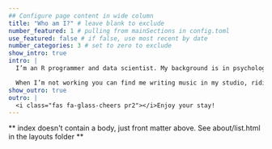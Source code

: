 ```yaml
---
## Configure page content in wide column
title: "Who am I?" # leave blank to exclude
number_featured: 1 # pulling from mainSections in config.toml
use_featured: false # if false, use most recent by date
number_categories: 3 # set to zero to exclude
show_intro: true
intro: |
  I’m an R programmer and data scientist. My background is in psychology research, where I’ve studied topics ranging from attitude formation, to decision-making, to individual differences in brain function. Studying how people think and act has given me a deep appreciation for the human elements of data science. Much of our data is about humans. All of our data is communicated to humans. Understanding these relationships has been key to successfully navigating my role as a data scientist.

  When I’m not working you can find me writing music in my studio, riding my bike on the local trails, or spending time with my friends and family.
show_outro: true
outro: |
  <i class="fas fa-glass-cheers pr2"></i>Enjoy your stay!
---
```


** index doesn't contain a body, just front matter above.
See about/list.html in the layouts folder **
